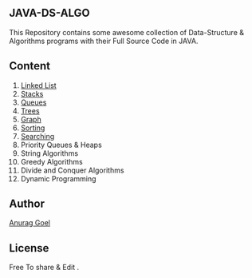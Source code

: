 ## JAVA-DS-ALGO
This Repository contains some awesome collection of Data-Structure & Algorithms programs with their Full Source Code in JAVA.

## Content
1. [Linked List](https://github.com/thechampanurag/JAVA-DS-ALGO/tree/master/llist)
2. [Stacks](https://github.com/thechampanurag/JAVA-DS-ALGO/tree/master/stacks)
3. [Queues](https://github.com/thechampanurag/JAVA-DS-ALGO/tree/master/queues)
4. [Trees](https://github.com/thechampanurag/JAVA-DS-ALGO/tree/master/trees)
5. [Graph](https://github.com/thechampanurag/JAVA-DS-ALGO/tree/master/graph)
6. [Sorting](https://github.com/thechampanurag/JAVA-DS-ALGO/tree/master/sorting)
7. [Searching](https://github.com/thechampanurag/JAVA-DS-ALGO/tree/master/searching)
8. Priority Queues & Heaps
9. String Algorithms
10. Greedy Algorithms
11. Divide and Conquer Algorithms
12. Dynamic Programming

## Author
[Anurag Goel](http://www.anuraggoel.in)

## License
Free To share & Edit .
